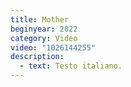 ```yaml
---
title: Mother
beginyear: 2022
category: Video
video: "1026144255"
description:
  - text: Testo italiano.
---
```

